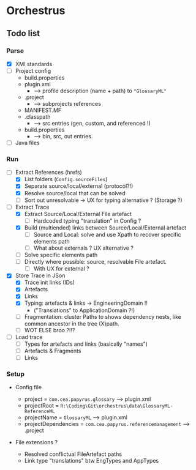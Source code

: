 # Orchestrus

## Todo list

### Parse

- [x] XMI standards
- [ ] Project config
  - build.properties 
  - plugin.xml 
    - --> profile description (name + path) to `"GlossaryML"`
  - .project
    - --> subprojects references
  - MANIFEST.MF
  - .classpath
    - --> src entries (gen, custom, and referenced !)
  - build.properties
    - --> bin, src, out entries.
- [ ] Java files

### Run

- [ ] Extract References (hrefs)
  - [x] List folders (`Config.sourceFiles`)
  - [x] Separate source/local/external (protocol?!)
  - [x] Resolve source/local that can be solved
  - [ ] Sort out unresolvable -> UX for typing alternative ? (Storage ?)
- [ ] Extract Trace
  - [x] Extract Source/Local/External File artefact
    - [ ] Hardcoded typing "translation" in Config ?
  - [x] Build (multiended) links between Source/Local/External artefact
    - [ ] Source and Local: solve and use Xpath to  recover specific elements path
    - [ ] What about externals ? UX alternative ?
  - [ ] Solve specific elements path
  - [ ] Directly where possible: source, resolvable File artefact.
    - [ ] With UX for external ?
- [x] Store Trace in JSon
  - [x] Trace init links (IDs)
  - [x] Artefacts
  - [x] Links
  - [x] Typing: artefacts & links -> EngineeringDomain !! 
    - ("Translations" to  ApplicationDomain ?!)
  - [ ] Fragmentation: cluster Paths to shows dependency nests, like common ancestor in the tree (X)path.
  - [ ] WOT ELSE broo ?!!?

- [ ] Load trace
  - [ ] Types for artefacts and links (basically "names")
  - [ ] Artefacts & Fragments
  - [ ] Links

### Setup

- Config file
  - project = `com.cea.papyrus.glossary` --> plugin.xml
  - projectRoot = `R:\Coding\Git\orchestrus\data\GlossaryML-ReferenceML`
  - projectName = `GlossaryML` --> plugin.xml
  - projectDependencies = `com.cea.papyrus.referencemanagement` --> .project

- File extensions ?
  - Resolved conflictual FileArtefact paths
  - Link type "translations" btw EngTypes and AppTypes